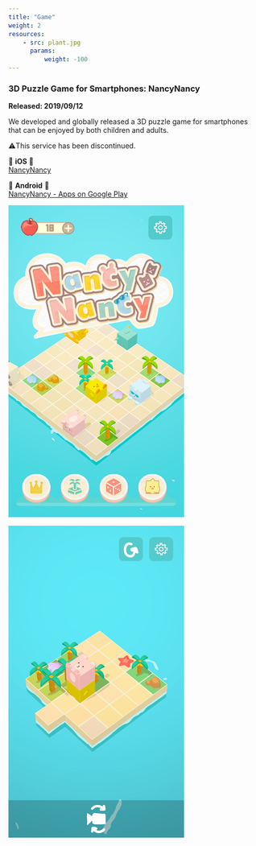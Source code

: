 ```yaml
---
title: "Game"
weight: 2
resources:
    - src: plant.jpg
      params:
          weight: -100
---
```


### 3D Puzzle Game for Smartphones: NancyNancy

**Released: 2019/09/12**

We developed and globally released a 3D puzzle game for smartphones that can be enjoyed by both children and adults.


⚠️This service has been discontinued.


🍎 **iOS** 🍎  
[‎NancyNancy](https://apps.apple.com/pl/app/nancynancy/id1580485604)

🤖 **Android** 🤖  
[NancyNancy - Apps on Google Play](https://play.google.com/store/apps/details?id=com.trendsurf.nancynancy)

![Screenshot 1](images/screen_shot1.png)

![Screenshot 2](images/screen_shot2.png)

